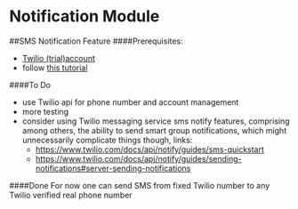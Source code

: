 # Notification Module
##SMS Notification Feature
####Prerequisites: 
* [Twilio (trial)account](https://www.twilio.com/try-twilio)
* follow [this tutorial](https://www.twilio.com/docs/quickstart/java/devenvironment?utm_campaign=&utm_medium=email&utm_source=&utm_content=REG_SUP_2017-MAR-16_WW_EM_1_Developer_SMS&utm_term=&elqTrackId=d535343293ec4fc4b05145fabaaf2c77&elq=15c9e87cc78f475c903bcf876b113947&elqaid=3641&elqat=1&elqCampaignId=1781#install-java)

####To Do
* use Twilio api for phone number and account management
* more testing
* consider using Twilio messaging service sms notify features,
 comprising among others, the ability to send smart group notifications, which might
 unnecessarily complicate things though, links:
  *    https://www.twilio.com/docs/api/notify/guides/sms-quickstart
  *    https://www.twilio.com/docs/api/notify/guides/sending-notifications#server-sending-notifications

####Done 
For now one can send SMS from fixed Twilio number
 to any Twilio verified real phone number 


